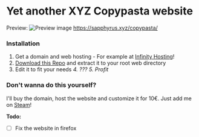 # Yet another XYZ Copypasta website

Preview:
![Preview image](https://dl.sapphyrus.xyz/ajyr7s91.png/)
https://sapphyrus.xyz/copypasta/

### Installation
1. Get a domain and web hosting - For example at [Infinity Hosting](https://infinity-hosting.com/?s=webhosting)!
2. [Download this Repo](https://github.com/DrakeWitt/steam-yellow/archive/master.zip) and extract it to your root web directory
3. Edit it to fit your needs
*4. ???*
*5. Profit*

### Don't wanna do this yourself?
I'll buy the domain, host the website and customize it for 10€.
Just add me on [Steam](https://steamcommunity.com/id/sapphyrusxyz)!

**Todo:**
- [ ] Fix the website in firefox